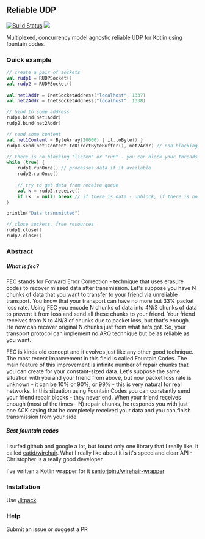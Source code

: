 ## Reliable UDP

[![Build Status](https://travis-ci.com/seniorjoinu/reliable-udp.svg?branch=master)](https://travis-ci.com/seniorjoinu/reliable-udp)
[![](https://jitpack.io/v/seniorjoinu/reliable-udp.svg)](https://jitpack.io/#seniorjoinu/reliable-udp)

Multiplexed, concurrency model agnostic reliable UDP for Kotlin using fountain codes.

### Quick example
```kotlin
// create a pair of sockets
val rudp1 = RUDPSocket()
val rudp2 = RUDPSocket()
                    
val net1Addr = InetSocketAddress("localhost", 1337)
val net2Addr = InetSocketAddress("localhost", 1338)

// bind to some address                                
rudp1.bind(net1Addr)
rudp2.bind(net2Addr)

// send some content
val net1Content = ByteArray(20000) { it.toByte() }
rudp1.send(net1Content.toDirectByteBuffer(), net2Addr) // non-blocking code, provides callbacks, adds data to send queue

// there is no blocking "listen" or "run" - you can block your threads in a way you like
while (true) {
    rudp1.runOnce() // processes data if it available
    rudp2.runOnce()
    
    // try to get data from receive queue
    val k = rudp2.receive()
    if (k != null) break // if there is data - unblock, if there is no - try again
}

println("Data transmitted")

// close sockets, free resources
rudp1.close()
rudp2.close()
```

### Abstract

##### What is fec?
FEC stands for Forward Error Correction - technique that uses erasure codes to recover missed data after transmission.
Let's suppose you have N chunks of data that you want to transfer to your friend via unreliable transport. You know that
your transport can have no more but 33% packet loss rate. Using FEC you encode N chunks of data into 4N/3 chunks of data
to prevent it from loss and send all these chunks to your friend. Your friend receives from N to 4N/3 of chunks due to
packet loss, but that's enough. He now can recover original N chunks just from what he's got. So, your transport protocol
can implement no ARQ technique but be as reliable as you want.

FEC is kinda old concept and it evolves just like any other good technique. The most recent improvement in this field is
called Fountain Codes. The main feature of this improvement is infinite number of repair chunks that you can create for
your constant-sized data. Let's suppose the same situation with you and your friend from above, but now packet loss rate
is unknown - it can be 10% or 90%, or 99% - this is very natural for real networks. In this situation using Fountain Codes 
you can constantly send your friend repair blocks - they never end. When your friend receives enough (most of the times - N)
repair chunks, he responds you with just one ACK saying that he completely received your data and you can finish transmission
from your side.

##### Best fountain codes
I surfed github and google a lot, but found only one library that I really like. 
It called [catid/wirehair](https://github.com/catid/wirehair).
What I really like about it is it's speed and clear API - Christopher is a really good developer.

I've written a Kotlin wrapper for it [seniorjoinu/wirehair-wrapper](https://github.com/seniorjoinu/wirehair-wrapper)

### Installation
Use [Jitpack](https://jitpack.io/)

### Help
Submit an issue or suggest a PR
